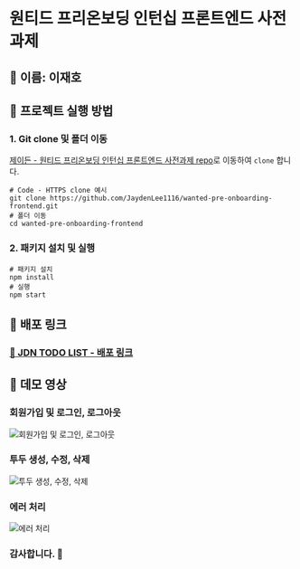 # 원티드 프리온보딩 인턴십 프론트엔드 사전과제

## 🔨 이름: 이재호

## 🔨 프로젝트 실행 방법

### 1. Git clone 및 폴더 이동

[제이든 - 원티드 프리온보딩 인턴십 프론트엔드 사전과제 repo](https://github.com/JaydenLee1116/wanted-pre-onboarding-frontend)로 이동하여 `clone` 합니다.

```shell
# Code - HTTPS clone 예시
git clone https://github.com/JaydenLee1116/wanted-pre-onboarding-frontend.git
# 폴더 이동
cd wanted-pre-onboarding-frontend
```

### 2. 패키지 설치 및 실행

```shell
# 패키지 설치
npm install
# 실행
npm start
```

## 🔨 배포 링크

### [🚀 JDN TODO LIST - 배포 링크](https://main.d3qqu60e14jbzi.amplifyapp.com/)

## 🔨 데모 영상

### 회원가입 및 로그인, 로그아웃

![회원가입 및 로그인, 로그아웃](https://github.com/JaydenLee1116/wanted-pre-onboarding-frontend/assets/86241737/36509523-7ec2-48ec-b2ea-d4e8a4e34195)

### 투두 생성, 수정, 삭제

![투두 생성, 수정, 삭제](https://github.com/JaydenLee1116/wanted-pre-onboarding-frontend/assets/86241737/c679a868-5d52-4dce-acaa-75fd1d9bfc7a)

### 에러 처리

![에러 처리](https://github.com/JaydenLee1116/wanted-pre-onboarding-frontend/assets/86241737/9b1cb43a-b471-4ec6-b08a-8d60ceac76b5)

### 감사합니다. 🥳
